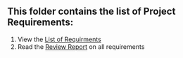 ## This folder contains the list of Project Requirements:
1. View the [List of Requirments](https://github.com/Winter22SOFE2720/Final_Project_CRN_73612_G9/blob/main/Requirements/RequirementsList.png) <br />
2. Read the [Review Report](https://github.com/Winter22SOFE2720/Final_Project_CRN_73612_G9/blob/main/Requirements/RequirementReviewReport.pdf) on all requirements <br />
